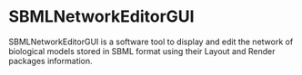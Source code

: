 # SBMLNetworkEditorGUI

SBMLNetworkEditorGUI is a software tool to display and edit the network of biological models stored in SBML format using their Layout and Render packages information.
